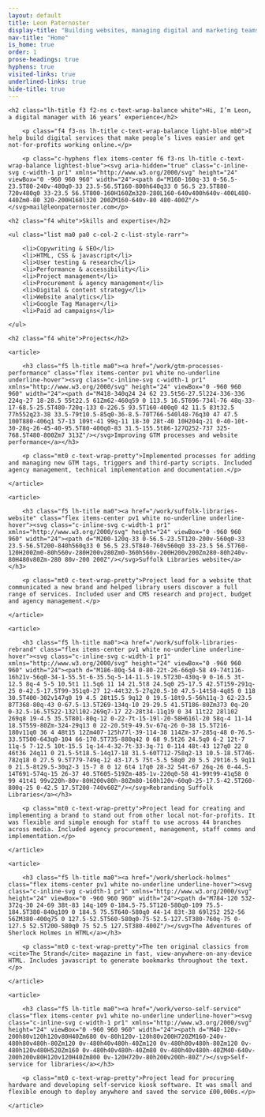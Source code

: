 ```yaml
---
layout: default
title: Leon Paternoster
display-title: "Building websites, managing digital and marketing teams and project managing complex digital projects since 2008."
nav-title: "Home"
is_home: true
order: 1
prose-headings: true
hyphens: true
visited-links: true
underlined-links: true
hide-title: true
---
```


<section class="pb4 bb b--blue">

	<h2 class="lh-title f3 f2-ns c-text-wrap-balance white">Hi, I’m Leon, a digital manager with 16 years’ experience</h2>

		<p class="f4 f3-ns lh-title c-text-wrap-balance light-blue mb0">I help build digital services that make people’s lives easier and get not-for-profits working online.</p>

		<p class="c-hyphens flex items-center f6 f3-ns lh-title c-text-wrap-balance lightest-blue"><svg aria-hidden="true" class="c-inline-svg c-width-1 pr1" xmlns="http://www.w3.org/2000/svg" height="24" viewBox="0 -960 960 960" width="24"><path d="M160-160q-33 0-56.5-23.5T80-240v-480q0-33 23.5-56.5T160-800h640q33 0 56.5 23.5T880-720v480q0 33-23.5 56.5T800-160H160Zm320-280L160-640v400h640v-400L480-440Zm0-80 320-200H160l320 200ZM160-640v-80 480-400Z"/></svg>mail@leonpaternoster.com</p>

</section>

<section class="pb4 bb b--blue">

	<h2 class="f4 white">Skills and expertise</h2>

	<ul class="list ma0 pa0 c-col-2 c-list-style-rarr">

		<li>Copywriting & SEO</li>
		<li>HTML, CSS & javascript</li>
		<li>User testing & research</li>
		<li>Performance & accessibility</li>
		<li>Project management</li>
		<li>Procurement & agency management</li>
		<li>Digital & content strategy</li>
		<li>Website analytics</li>
		<li>Google Tag Manager</li>
		<li>Paid ad campaigns</li>

	</ul>

</section>

<section class="pb4">

	<h2 class="f4 white">Projects</h2>

	<article>

		<h3 class="f5 lh-title ma0"><a href="/work/gtm-processes-performance" class="flex items-center pv1 white no-underline underline-hover"><svg class="c-inline-svg c-width-1 pr1" xmlns="http://www.w3.org/2000/svg" height="24" viewBox="0 -960 960 960" width="24"><path d="M418-340q24 24 62 23.5t56-27.5l224-336-336 224q-27 18-28.5 55t22.5 61Zm62-460q59 0 113.5 16.5T696-734l-76 48q-33-17-68.5-25.5T480-720q-133 0-226.5 93.5T160-400q0 42 11.5 83t32.5 77h552q23-38 33.5-79t10.5-85q0-36-8.5-70T766-540l48-76q30 47 47.5 100T880-406q1 57-13 109t-41 99q-11 18-30 28t-40 10H204q-21 0-40-10t-30-28q-26-45-40-95.5T80-400q0-83 31.5-155.5t86-127Q252-737 325-768.5T480-800Zm7 313Z"/></svg>Improving GTM processes and website performance</a></h3>

		<p class="mt0 c-text-wrap-pretty">Implemented processes for adding and managing new GTM tags, triggers and third-party scripts. Included agency management, technical implementation and documentation.</p>

	</article>

	<article>

		<h3 class="f5 lh-title ma0"><a href="/work/suffolk-libraries-website" class="flex items-center pv1 white no-underline underline-hover"><svg class="c-inline-svg c-width-1 pr1" xmlns="http://www.w3.org/2000/svg" height="24" viewBox="0 -960 960 960" width="24"><path d="M200-120q-33 0-56.5-23.5T120-200v-560q0-33 23.5-56.5T200-840h560q33 0 56.5 23.5T840-760v560q0 33-23.5 56.5T760-120H200Zm0-80h560v-280H200v280Zm0-360h560v-200H200v200Zm280-80h240v-80H480v80Zm-280 80v-200 200Z"/></svg>Suffolk Libraries website</a></h3>

		<p class="mt0 c-text-wrap-pretty">Project lead for a website that communicated a new brand and helped library users discover a full range of services. Included user and CMS research and project, budget and agency management.</p>

	</article>

	<article>

		<h3 class="f5 lh-title ma0"><a href="/work/suffolk-libraries-rebrand" class="flex items-center pv1 white no-underline underline-hover"><svg class="c-inline-svg c-width-1 pr1" xmlns="http://www.w3.org/2000/svg" height="24" viewBox="0 -960 960 960" width="24"><path d="M186-80q-54 0-80-22t-26-66q0-58 49-74t116-16h21v-56q0-34-1-55.5t-6-35.5q-5-14-11.5-19.5T230-430q-9 0-16.5 3t-12.5 8q-4 5-5 10.5t1 11.5q6 11 14 21.5t8 24.5q0 25-17.5 42.5T159-291q-25 0-42.5-17.5T99-351q0-27 12-44t32.5-27q20.5-10 47.5-14t58-4q85 0 118 30.5T400-302v147q0 19 4.5 28t15.5 9q12 0 19.5-18t9.5-56h11q-3 62-23.5 87T368-80q-43 0-67.5-13.5T269-134q-10 29-29.5 41.5T186-80Zm373 0q-20 0-32.5-16.5T522-132l102-269q7-17 22-28t34-11q19 0 34 11t22 28l102 269q8 19-4.5 35.5T801-80q-12 0-22-7t-15-19l-20-58H616l-20 58q-4 11-14 18.5T559-80Zm-324-29q13 0 22-20.5t9-49.5v-67q-26 0-38 15.5T216-180v11q0 36 4 48t15 12Zm407-125h77l-39-114-38 114Zm-37-285q-48 0-76.5-33.5T500-643q0-104 66-170.5T735-880q42 0 68 9.5t26 24.5q0 6-2 12t-7 11q-5 7-12.5 10t-15.5 1q-14-4-32-7t-33-3q-71 0-114 48t-43 127q0 22 8 46t36 24q11 0 21.5-5t18.5-14q17-18 31.5-60T712-758q2-13 10.5-18.5T746-782q18 0 27.5 9.5T779-749q-12 43-17.5 75t-5.5 58q0 20 5.5 29t16.5 9q11 0 21.5-8t29.5-30q2-3 15-7 8 0 12 6t4 17q0 28-32 54t-67 26q-26 0-44.5-14T691-574q-15 26-37 40.5T605-519Zm-485-1v-220q0-58 41-99t99-41q58 0 99 41t41 99v220h-80v-80H200v80h-80Zm80-160h120v-60q0-25-17.5-42.5T260-800q-25 0-42.5 17.5T200-740v60Z"/></svg>Rebranding Suffolk Libraries</a></h3>

		<p class="mt0 c-text-wrap-pretty">Project lead for creating and implementing a brand to stand out from other local not-for-profits. It was flexible and simple enough for staff to use across 44 branches across media. Included agency procurement, management, staff comms and implementation.</p>

	</article>

	<article>

		<h3 class="f5 lh-title ma0"><a href="/work/sherlock-holmes" class="flex items-center pv1 white no-underline underline-hover"><svg class="c-inline-svg c-width-1 pr1" xmlns="http://www.w3.org/2000/svg" height="24" viewBox="0 -960 960 960" width="24"><path d="M784-120 532-372q-30 24-69 38t-83 14q-109 0-184.5-75.5T120-580q0-109 75.5-184.5T380-840q109 0 184.5 75.5T640-580q0 44-14 83t-38 69l252 252-56 56ZM380-400q75 0 127.5-52.5T560-580q0-75-52.5-127.5T380-760q-75 0-127.5 52.5T200-580q0 75 52.5 127.5T380-400Z"/></svg>The Adventures of Sherlock Holmes in HTML</a></h3>

		<p class="mt0 c-text-wrap-pretty">The ten original classics from <cite>The Strand</cite> magazine in fast, view-anywhere-on-any-device HTML. Includes javascript to generate bookmarks throughout the text.</p>

	</article>

	<article>

		<h3 class="f5 lh-title ma0"><a href="/work/verso-self-service" class="flex items-center pv1 white no-underline underline-hover"><svg class="c-inline-svg c-width-1 pr1" xmlns="http://www.w3.org/2000/svg" height="24" viewBox="0 -960 960 960" width="24"><path d="M40-120v-200h80v120h120v80H40Zm680 0v-80h120v-120h80v200H720ZM160-240v-480h80v480h-80Zm120 0v-480h40v480h-40Zm120 0v-480h80v480h-80Zm120 0v-480h120v480H520Zm160 0v-480h40v480h-40Zm80 0v-480h40v480h-40ZM40-640v-200h200v80H120v120H40Zm800 0v-120H720v-80h200v200h-80Z"/></svg>Self-service for libraries</a></h3>

		<p class="mt0 c-text-wrap-pretty">Project lead for procuring hardware and developing self-service kiosk software. It was small and flexible enough to deploy anywhere and saved the service £00,000s.</p>

	</article>


</section>